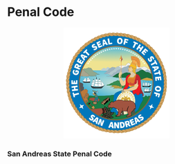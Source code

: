 # Penal Code



<div align="center" data-full-width="true">

<figure><img src="../../.gitbook/assets/10728.png" alt="" width="245"><figcaption></figcaption></figure>

</div>

### San Andreas State Penal Code
